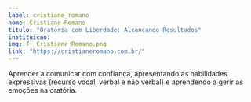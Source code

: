 ```yaml
---
label: cristiane_romano
nome: Cristiane Romano
titulo: "Oratória com Liberdade: Alcançando Resultados"
instituicao:
img: 7- Cristiane Romano.png
link: "https://cristianeromano.com.br/"
---
```


Aprender a comunicar com confiança, apresentando as habilidades expressivas (recurso vocal, verbal e não verbal) e aprendendo a gerir as emoções na 
oratória.
